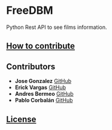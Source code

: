 # FreeDBM
Python Rest API to see films information.

## [How to contribute](https://github.com/faztcommunity/FreeDBM/tree/master/.github/CONTRIBUTE.md)

## Contributors
* **Jose Gonzalez** [GitHub](https://github.com/jsgonzlez661)
* **Erick Vargas** [GitHub](https://github.com/erianvc)
* **Andres Bermeo** [GitHub](https://github.com/andipandiber)
* **Pablo Corbalán** [GitHub](https://github.com/PabloCorbCon)

## [License](./LICENSE)
